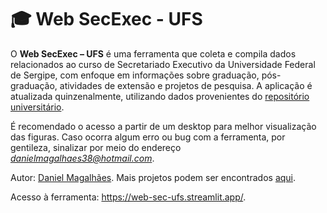 #  🎓 Web SecExec - UFS

O **Web SecExec – UFS** é uma ferramenta que coleta e compila dados relacionados ao curso de 
Secretariado Executivo da Universidade Federal de Sergipe, com enfoque em informações sobre graduação, 
pós-graduação, atividades de extensão e projetos de pesquisa. A aplicação é atualizada quinzenalmente, 
utilizando dados provenientes do [repositório universitário](https://dados.ufs.br/dataset/).

É recomendado o acesso a partir de um desktop para melhor visualização das figuras. Caso ocorra algum erro ou bug
com a ferramenta, por gentileza, sinalizar por meio do endereço *danielmagalhaes38@hotmail.com*.

Autor: [Daniel Magalhães](https://www.linkedin.com/in/magalhaesd). Mais projetos podem ser encontrados 
[aqui](https://www.datascienceportfol.io/magalhaesd).

Acesso à ferramenta: https://web-sec-ufs.streamlit.app/.
